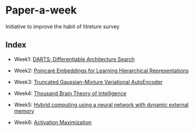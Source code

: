 # Paper-a-week
Initiative to improve the habit of litreture survey


## Index

+ Week1: [DARTS: Differentiable Architecture Search](./Reviews/Week1-Differentiable-ARchiTecture-Search-Review.md)

+ Week2: [Poincaré Embeddings for Learning Hierarchical Representations](./Reviews/Week2-Poincaré-Embeddings-for-Learning-Hierarchical-Representations-Review.md)

+ Week3: [Truncated Gaussian-Mixture Variational AutoEncoder](./Reviews/Week3-tGMM-VAE-Review.md)

+ Week4: [Thousand Brain Theory of Intelligence](./Reviews/Week4-Thousand-Brain-Theory-Review.md)

+ Week5: [Hybrid computing using a neural network with dynamic external memory](./Reviews/Week5-DNC-Review.md)

+ Week6: [Activation Maximization](./Reviews/Week6-Activation-Maximization-Review.md)
